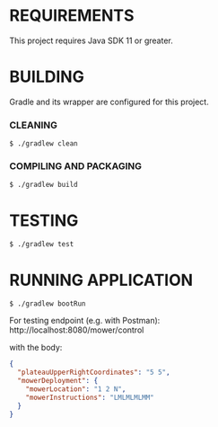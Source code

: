 # REQUIREMENTS
This project requires Java SDK 11 or greater.

# BUILDING
Gradle and its wrapper are configured for this project.

### CLEANING
```
$ ./gradlew clean
```

### COMPILING AND PACKAGING
```
$ ./gradlew build
```

# TESTING
```
$ ./gradlew test
```

# RUNNING APPLICATION
```
$ ./gradlew bootRun
```

For testing endpoint (e.g. with Postman):
http://localhost:8080/mower/control

with the body:
```json
{
  "plateauUpperRightCoordinates": "5 5",
  "mowerDeployment": {
    "mowerLocation": "1 2 N",
    "mowerInstructions": "LMLMLMLMM"
  }
}
```
